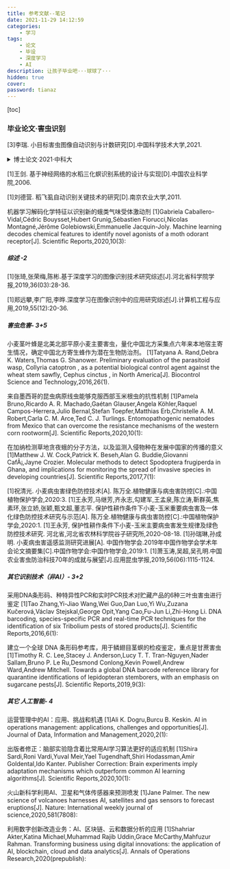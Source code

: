 ```yaml
---
title: 参考文献--笔记
date: 2021-11-29 14:12:59
categories:
    - 学习
tags:
    - 论文
    - 毕设
    - 深度学习
    - AI
description: 让孩子毕业吧···球球了···
hidden: true
cover:
password: tianaz
---
```


[toc]

### 毕业论文·害虫识别

[3]李瑞. 小目标害虫图像自动识别与计数研究[D].中国科学技术大学,2021.

<details>
<summary> 博士论文·2021·中科大</summary>
<pre>
> 问题与挑战：环境复杂，害虫形态各异、尺度不一，识别计数困难
> 创新点：小目标害图像自动识别与计数
> 	1. 样本规模小
> 		将传统图像预处理、颜色迁移、图像融合 结合，进行数据增强时加入作物数据集，生成新样本时考虑害虫生活习性，生成更多高质量、跨场景的样本数据 
> 		提升模型精度与鲁棒性
> 	2. 复杂环境·群聚性
> 		提出 Coarse-to-Fine网络架构，通过 粗网络 检测小目标害虫聚集区域，通过 细网络 来检测区域中目标害虫，最后融合细网络与全局检测网络结果。
> 		提出一种新的非极大值抑制算法NMS，解决中间过程粗网络检测框重叠问题
> 	3. 高密度、高遮挡
> 		提出Detect-Density网络结构，将通用目标检测与密度估计方法进行融合
> 		包括：害虫密度分类网络，害虫检测网络，害虫密度估计网络
> 	4. 应用算法到田间调查中。推广应用
> 理论：
> 	卷积神经网络：层+激活+损失+优化器
> 	目标检测技术：骨干网络AlexNet-DenseNet+IoU NMS Anchor FPN+YOLO SSD RetinaNet FCOS FasterRCNN LibraRCNN CascadeRCNN +AP mAP
> 	基于密度图的目标检测技术
> 实际工作：
> 	数据增强：颜色迁移+预处理+图像融合
> 	提出CFN Coarse-to-Fine网络：粗检测+全局监测+细检测
> 	提出Detect-Density网络 融合通用目标检测与密度估计
> 研究应用：
</pre>
</details>



[1]王剑. 基于神经网络的水稻三化螟识别系统的设计与实现[D].中国农业科学院,2006.

[1]刘德营. 稻飞虱自动识别关键技术的研究[D].南京农业大学,2011.

机器学习解码化学特征以识别新的蛾类气味受体激动剂
[1]Gabriela Caballero-Vidal,Cédric Bouysset,Hubert Grunig,Sébastien Fiorucci,Nicolas Montagné,Jérôme Golebiowski,Emmanuelle Jacquin-Joly. Machine learning decodes chemical features to identify novel agonists of a moth odorant receptor[J]. Scientific Reports,2020,10(3):




##### 综述 -2

[1]张琦,张荣梅,陈彬.基于深度学习的图像识别技术研究综述[J].河北省科学院学报,2019,36(03):28-36.

[1]郑远攀,李广阳,李晔.深度学习在图像识别中的应用研究综述[J].计算机工程与应用,2019,55(12):20-36.


##### 害虫危害- 3+5

小麦茎叶蜂是北美北部平原小麦主要害虫，量化中国北方采集点六年来本地宿主寄生情况，确定中国北方寄生蜂作为潜在生物防治剂。
[1]Tatyana A. Rand,Debra K. Waters,Thomas G. Shanower. Preliminary evaluation of the parasitoid wasp, Collyria catoptron , as a potential biological control agent against the wheat stem sawfly, Cephus cinctus , in North America[J]. Biocontrol Science and Technology,2016,26(1).

来自墨西哥的昆虫病原线虫能够克服西部玉米根虫的抗性机制
[1]Pamela Bruno,Ricardo A. R. Machado,Gaétan Glauser,Angela Köhler,Raquel Campos-Herrera,Julio Bernal,Stefan Toepfer,Matthias Erb,Christelle A. M. Robert,Carla C. M. Arce,Ted C. J. Turlings. Entomopathogenic nematodes from Mexico that can overcome the resistance mechanisms of the western corn rootworm[J]. Scientific Reports,2020,10(1):

在加纳检测草地贪夜蛾的分子方法，以及监测入侵物种在发展中国家的传播的意义 
[1]Matthew J. W. Cock,Patrick K. Beseh,Alan G. Buddie,Giovanni CafÃ¡,Jayne Crozier. Molecular methods to detect Spodoptera frugiperda in Ghana, and implications for monitoring the spread of invasive species in developing countries[J]. Scientific Reports,2017,7(1):

[1]祝清光. 小麦病虫害绿色防控技术[A]. 陈万全.植物健康与病虫害防控[C].:中国植物保护学会,2020:3.
[1]王永芳,马继芳,齐永志,勾建军,王孟泉,陈立涛,靳群英,焦素环,张立娇,张颖,甄文超,董志平. 保护性耕作条件下小麦-玉米重要病虫害及一体化绿色防控技术研究与示范[A]. 陈万全.植物健康与病虫害防控[C].:中国植物保护学会,2020:1.
[1]王永芳, 保护性耕作条件下小麦-玉米主要病虫害发生规律及绿色防控技术研究. 河北省,河北省农林科学院谷子研究所,2020-08-18.
[1]孙瑞琳,孙成明. 小麦病虫害遥感监测研究进展[A]. 中国作物学会.2019年中国作物学会学术年会论文摘要集[C].中国作物学会:中国作物学会,2019:1.
[1]萧玉涛,吴超,吴孔明.中国农业害虫防治科技70年的成就与展望[J].应用昆虫学报,2019,56(06):1115-1124.

##### 其它识别技术（非AI）- 3+2
采用DNA条形码、种特异性PCR和实时PCR技术对贮藏产品的6种三叶虫害虫进行鉴定
[1]Tao Zhang,Yi-Jiao Wang,Wei Guo,Dan Luo,Yi Wu,Zuzana Kučerová,Václav Stejskal,George Opit,Yang Cao,Fu-Jun Li,Zhi-Hong Li. DNA barcoding, species-specific PCR and real-time PCR techniques for the identification of six Tribolium pests of stored products[J]. Scientific Reports,2016,6(1):

建立一个全球 DNA 条形码参考库，用于鳞翅目茎螟的检疫鉴定，重点是甘蔗害虫 
[1]Timothy R. C. Lee,Stacey J. Anderson,Lucy T. T. Tran-Nguyen,Nader Sallam,Bruno P. Le Ru,Desmond Conlong,Kevin Powell,Andrew Ward,Andrew Mitchell. Towards a global DNA barcode reference library for quarantine identifications of lepidopteran stemborers, with an emphasis on sugarcane pests[J]. Scientific Reports,2019,9(3):

##### 其它 人工智能- 4

运营管理中的AI：应用、挑战和机遇
[1]Ali K. Dogru,Burcu B. Keskin. AI in operations management: applications, challenges and opportunities[J]. Journal of Data, Information and Management,2020,2(1):

出版者修正：脑部实验隐含着比常用AI学习算法更好的适应机制
[1]Shira Sardi,Roni Vardi,Yuval Meir,Yael Tugendhaft,Shiri Hodassman,Amir Goldental,Ido Kanter. Publisher Correction: Brain experiments imply adaptation mechanisms which outperform common AI learning algorithms[J]. Scientific Reports,2020,10(1):

火山新科学利用AI、卫星和气体传感器来预测喷发
[1]Jane Palmer. The new science of volcanoes harnesses AI, satellites and gas sensors to forecast eruptions[J]. Nature: International weekly journal of science,2020,581(7808):

利用数字创新改造业务：AI、区块链、云和数据分析的应用
[1]Shahriar Akter,Katina Michael,Muhammad Rajib Uddin,Grace McCarthy,Mahfuzur Rahman. Transforming business using digital innovations: the application of AI, blockchain, cloud and data analytics[J]. Annals of Operations Research,2020(prepublish):